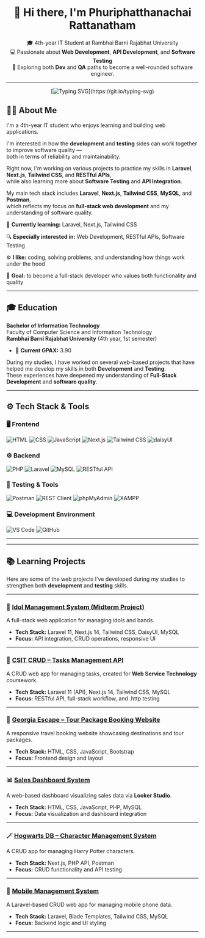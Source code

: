 <div align="center">

# 👋 Hi there, I'm **Phuriphatthanachai Rattanatham**
🎓 4th-year IT Student at Rambhai Barni Rajabhat University  
💻 Passionate about **Web Development**, **API Development**, and **Software Testing**  
🚀 Exploring both **Dev** and **QA** paths to become a well-rounded software engineer.  

---

[![Typing SVG](https://readme-typing-svg.demolab.com?font=Fira+Code&pause=1000&color=00BFFF&center=true&vCenter=true&width=650&lines=Web+Development+%7C+API+Development+%7C+Software+Testing;Always+learning+and+building+better+software!)](https://git.io/typing-svg)

</div>

## 👨‍💻 About Me  

I'm a 4th-year IT student who enjoys learning and building web applications.  

I'm interested in how the **development** and **testing** sides can work together to improve software quality —  
both in terms of reliability and maintainability.  

Right now, I'm working on various projects to practice my skills in **Laravel**, **Next.js**, **Tailwind CSS**, and **RESTful APIs**,  
while also learning more about **Software Testing** and **API Integration**.  

My main tech stack includes **Laravel**, **Next.js**, **Tailwind CSS**, **MySQL**, and **Postman**,  
which reflects my focus on **full-stack web development** and my understanding of software quality.  

🌱 **Currently learning:** Laravel, Next.js, Tailwind CSS  

🔍 **Especially interested in:** Web Development, RESTful APIs, Software Testing  

⚙️ **I like:** coding, solving problems, and understanding how things work under the hood  

🧩 **Goal:** to become a full-stack developer who values both functionality and quality  


---
## 🎓 Education  

**Bachelor of Information Technology**  
Faculty of Computer Science and Information Technology  
**Rambhai Barni Rajabhat University** (4th year, 1st semester)  
- 🏅 **Current GPAX:** 3.90  

During my studies, I have worked on several web-based projects that have helped me develop my skills in both **Development** and **Testing**.  
These experiences have deepened my understanding of **Full-Stack Development** and **software quality**. 


---

## ⚙️ Tech Stack & Tools  

### 🖥️ Frontend  
![HTML](https://img.shields.io/badge/HTML-E34F26?style=flat&logo=html5&logoColor=white)
![CSS](https://img.shields.io/badge/CSS-1572B6?style=flat&logo=css3&logoColor=white)
![JavaScript](https://img.shields.io/badge/JavaScript-F7DF1E?style=flat&logo=javascript&logoColor=000)
![Next.js](https://img.shields.io/badge/Next.js-000000?style=flat&logo=nextdotjs&logoColor=white)
![Tailwind CSS](https://img.shields.io/badge/Tailwind_CSS-38B2AC?style=flat&logo=tailwind-css)
![daisyUI](https://img.shields.io/badge/daisyUI-4E46E5?style=flat&logo=tailwind-css)

### ⚙️ Backend  
![PHP](https://img.shields.io/badge/PHP-777BB4?style=flat&logo=php)
![Laravel](https://img.shields.io/badge/Laravel-FF2D20?style=flat&logo=laravel)
![MySQL](https://img.shields.io/badge/MySQL-005C84?style=flat&logo=mysql&logoColor=white)
![RESTful API](https://img.shields.io/badge/RESTful_API-02569B?style=flat&logo=fastapi&logoColor=white)

### 🧪 Testing & Tools  
![Postman](https://img.shields.io/badge/Postman-FF6C37?style=flat&logo=postman)
![REST Client](https://img.shields.io/badge/REST_Client-0A66C2?style=flat&logo=visualstudiocode&logoColor=white)
![phpMyAdmin](https://img.shields.io/badge/phpMyAdmin-6C78AF?style=flat)
![XAMPP](https://img.shields.io/badge/XAMPP-FB7A24?style=flat&logo=xampp)

### 💻 Development Environment  
![VS Code](https://img.shields.io/badge/VS_Code-007ACC?style=flat&logo=visual-studio-code)
![GitHub](https://img.shields.io/badge/GitHub-181717?style=flat&logo=github)

---

---

## 📚 Learning Projects  

Here are some of the web projects I’ve developed during my studies to strengthen both **development** and **testing** skills.  

---

### 🎤 [Idol Management System (Midterm Project)](https://github.com/ctrlfaith/midterm-idol-api)  
A full-stack web application for managing idols and bands.  
- **Tech Stack:** Laravel 11, Next.js 14, Tailwind CSS, DaisyUI, MySQL  
- **Focus:** API integration, CRUD operations, responsive UI  

---

### 🧩 [CSIT CRUD – Tasks Management API](https://github.com/ctrlfaith/CSIT-NEXT-LARAVEL)  
A CRUD web app for managing tasks, created for **Web Service Technology** coursework.  
- **Tech Stack:** Laravel 11 (API), Next.js 14, Tailwind CSS, MySQL  
- **Focus:** RESTful API, full-stack workflow, and .http testing  

---

### 🧳 [Georgia Escape – Tour Package Booking Website](https://github.com/ctrlfaith/georgia-escape)  
A responsive travel booking website showcasing destinations and tour packages.  
- **Tech Stack:** HTML, CSS, JavaScript, Bootstrap  
- **Focus:** Frontend design and layout  

---

### 📊 [Sales Dashboard System](https://github.com/ctrlfaith/sales-dashboard-system)  
A web-based dashboard visualizing sales data via **Looker Studio**.  
- **Tech Stack:** HTML, CSS, JavaScript, PHP, MySQL  
- **Focus:** Data visualization and dashboard integration  

---

### 🪄 [Hogwarts DB – Character Management System](https://github.com/ctrlfaith/hogwarts-db)  
A CRUD app for managing Harry Potter characters.  
- **Tech Stack:** Next.js, PHP API, Postman  
- **Focus:** CRUD functionality and API testing  

---

### 📱 [Mobile Management System](https://github.com/ctrlfaith/mobile_management_system)  
A Laravel-based CRUD web app for managing mobile phone data.  
- **Tech Stack:** Laravel, Blade Templates, Tailwind CSS, MySQL  
- **Focus:** Backend logic and UI styling  

---
